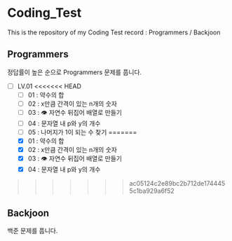 # Coding_Test

This is the repository of my Coding Test record : Programmers / Backjoon

## Programmers

정답률이 높은 순으로 Programmers 문제를 풉니다. 


- [ ] LV.01
<<<<<<< HEAD
    - [ ] 01 : 약수의 합 
    - [ ] 02 : x만큼 간격이 있는 n개의 숫자
    - [ ] 03 : 👁️ 자연수 뒤집어 배열로 만들기
    - [ ] 04 : 문자열 내 p와 y의 개수
    - [ ] 05 : 나머지가 1이 되는 수 찾기
=======
    - [x] 01 : 약수의 합 
    - [x] 02 : x만큼 간격이 있는 n개의 숫자
    - [x] 03 : 👁️ 자연수 뒤집어 배열로 만들기
    - [x] 04 : 문자열 내 p와 y의 개수
>>>>>>> ac05124c2e89bc2b712de1744455c1ba929a6f52

## Backjoon

백준 문제를 풉니다. 
